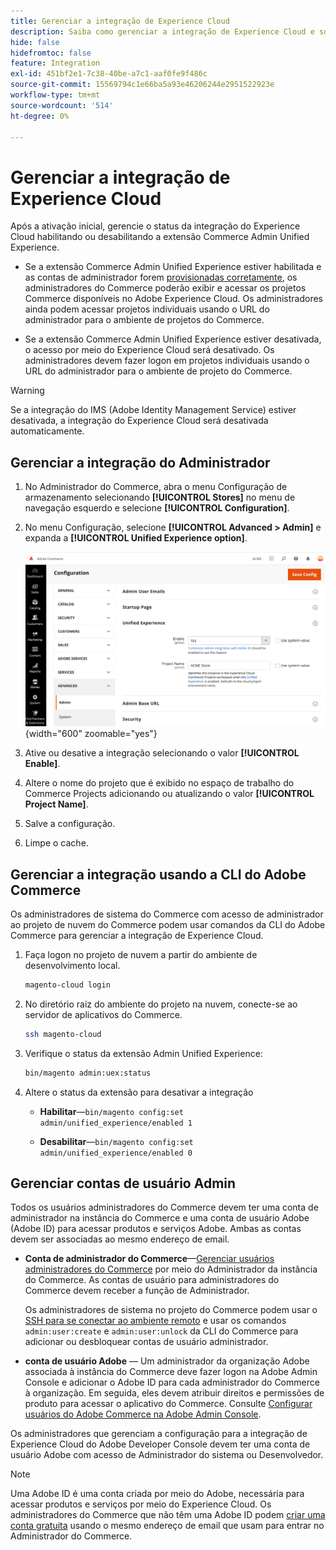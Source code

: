 ```yaml
---
title: Gerenciar a integração de Experience Cloud
description: Saiba como gerenciar a integração de Experience Cloud e solucionar problemas
hide: false
hidefromtoc: false
feature: Integration
exl-id: 451bf2e1-7c38-40be-a7c1-aaf0fe9f486c
source-git-commit: 15569794c1e66ba5a93e46206244e2951522923e
workflow-type: tm+mt
source-wordcount: '514'
ht-degree: 0%

---
```


# Gerenciar a integração de Experience Cloud

Após a ativação inicial, gerencie o status da integração do Experience Cloud habilitando ou desabilitando a extensão Commerce Admin Unified Experience.

- Se a extensão Commerce Admin Unified Experience estiver habilitada e as contas de administrador forem [provisionadas corretamente](#manage-admin-user-accounts), os administradores do Commerce poderão exibir e acessar os projetos Commerce disponíveis no Adobe Experience Cloud. Os administradores ainda podem acessar projetos individuais usando o URL do administrador para o ambiente de projetos do Commerce.

- Se a extensão Commerce Admin Unified Experience estiver desativada, o acesso por meio do Experience Cloud será desativado. Os administradores devem fazer logon em projetos individuais usando o URL do administrador para o ambiente de projeto do Commerce.

>[!WARNING]
>
>Se a integração do IMS (Adobe Identity Management Service) estiver desativada, a integração do Experience Cloud será desativada automaticamente.

## Gerenciar a integração do Administrador

1. No Administrador do Commerce, abra o menu Configuração de armazenamento selecionando **[!UICONTROL Stores]** no menu de navegação esquerdo e selecione **[!UICONTROL Configuration]**.

1. No menu Configuração, selecione **[!UICONTROL Advanced > Admin]** e expanda a **[!UICONTROL Unified Experience option]**.

   ![Configuração do Admin Store para integração com o Experience Cloud](./assets/admin-uex-manage-settings.png){width="600" zoomable="yes"}

1. Ative ou desative a integração selecionando o valor **[!UICONTROL Enable]**.

1. Altere o nome do projeto que é exibido no espaço de trabalho do Commerce Projects adicionando ou atualizando o valor **[!UICONTROL Project Name]**.

1. Salve a configuração.

1. Limpe o cache.

## Gerenciar a integração usando a CLI do Adobe Commerce

Os administradores de sistema do Commerce com acesso de administrador ao projeto de nuvem do Commerce podem usar comandos da CLI do Adobe Commerce para gerenciar a integração de Experience Cloud.

1. Faça logon no projeto de nuvem a partir do ambiente de desenvolvimento local.

   ```bash
   magento-cloud login
   ```

1. No diretório raiz do ambiente do projeto na nuvem, conecte-se ao servidor de aplicativos do Commerce.

   ```bash
   ssh magento-cloud
   ```

1. Verifique o status da extensão Admin Unified Experience:

   ```bash
   bin/magento admin:uex:status
   ```

1. Altere o status da extensão para desativar a integração

   - **Habilitar**—`bin/magento config:set admin/unified_experience/enabled 1`

   - **Desabilitar**—`bin/magento config:set admin/unified_experience/enabled 0`

## Gerenciar contas de usuário Admin

Todos os usuários administradores do Commerce devem ter uma conta de administrador na instância do Commerce e uma conta de usuário Adobe (Adobe ID) para acessar produtos e serviços Adobe. Ambas as contas devem ser associadas ao mesmo endereço de email.

- **Conta de administrador do Commerce**—[Gerenciar usuários administradores do Commerce](../systems/permissions-users-all.md) por meio do Administrador da instância do Commerce. As contas de usuário para administradores do Commerce devem receber a função de Administrador.

  Os administradores de sistema no projeto do Commerce podem usar o [SSH para se conectar ao ambiente remoto](https://experienceleague.adobe.com/docs/commerce-cloud-service/user-guide/develop/secure-connections.html#connect-to-a-remote-environment) e usar os comandos `admin:user:create` e `admin:user:unlock` da CLI do Commerce para adicionar ou desbloquear contas de usuário administrador.

- **conta de usuário Adobe** — Um administrador da organização Adobe associada à instância do Commerce deve fazer logon na Adobe Admin Console e adicionar o Adobe ID para cada administrador do Commerce à organização. Em seguida, eles devem atribuir direitos e permissões de produto para acessar o aplicativo do Commerce. Consulte [Configurar usuários do Adobe Commerce na Adobe Admin Console](adobe-ims-config.md#step-4-configure-adobe-commerce-users-in-the-adobe-admin-console).

Os administradores que gerenciam a configuração para a integração de Experience Cloud do Adobe Developer Console devem ter uma conta de usuário Adobe com acesso de Administrador do sistema ou Desenvolvedor.

>[!NOTE]
>
>Uma Adobe ID é uma conta criada por meio do Adobe, necessária para acessar produtos e serviços por meio do Experience Cloud. Os administradores do Commerce que não têm uma Adobe ID podem [criar uma conta gratuita](https://helpx.adobe.com/manage-account/using/create-update-adobe-id.html) usando o mesmo endereço de email que usam para entrar no Administrador do Commerce.
